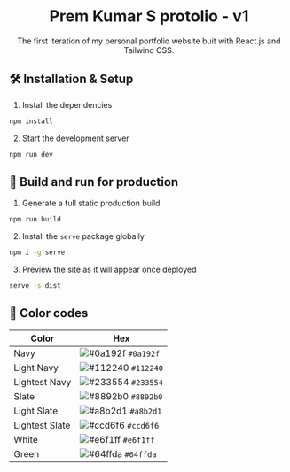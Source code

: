 <h1 align="center"> Prem Kumar S protolio - v1 </h1>
<p align="center">The first iteration of my personal portfolio website buit with React.js and Tailwind CSS.</p>

## 🛠️ Installation & Setup

1. Install the dependencies

```bash
npm install
```

2. Start the development server

```bash
npm run dev
```

## 🚀 Build and run for production

1. Generate a full static production build

```bash
npm run build
```

2. Install the `serve` package globally

```bash
npm i -g serve
```

3. Preview the site as it will appear once deployed

```bash
serve -s dist
```

## 🎨 Color codes

| Color          | Hex                                                                |
| -------------- | ------------------------------------------------------------------ |
| Navy           | ![#0a192f](https://via.placeholder.com/10/0a192f?text=+) `#0a192f` |
| Light Navy     | ![#112240](https://via.placeholder.com/10/0a192f?text=+) `#112240` |
| Lightest Navy  | ![#233554](https://via.placeholder.com/10/303C55?text=+) `#233554` |
| Slate          | ![#8892b0](https://via.placeholder.com/10/8892b0?text=+) `#8892b0` |
| Light Slate    | ![#a8b2d1](https://via.placeholder.com/10/a8b2d1?text=+) `#a8b2d1` |
| Lightest Slate | ![#ccd6f6](https://via.placeholder.com/10/ccd6f6?text=+) `#ccd6f6` |
| White          | ![#e6f1ff](https://via.placeholder.com/10/e6f1ff?text=+) `#e6f1ff` |
| Green          | ![#64ffda](https://via.placeholder.com/10/64ffda?text=+) `#64ffda` |
